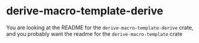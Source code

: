 # derive-macro-template-derive
You are looking at the README for the `derive-macro-template-derive` crate, and you probably want the readme for the `derive-macro-template` crate